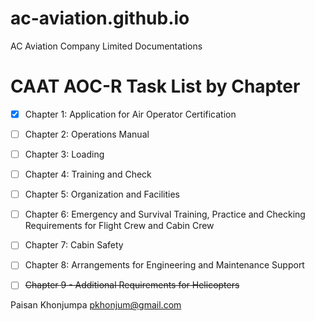 # ac-aviation.github.io
AC Aviation Company Limited Documentations

# CAAT AOC-R Task List by Chapter
- [x] Chapter 1: Application for Air Operator Certification
- [ ] Chapter 2: Operations Manual
- [ ] Chapter 3: Loading
- [ ] Chapter 4: Training and Check
- [ ] Chapter 5: Organization and Facilities
- [ ] Chapter 6: Emergency and Survival Training, Practice and Checking
Requirements for Flight Crew and Cabin Crew
- [ ] Chapter 7: Cabin Safety
- [ ] Chapter 8: Arrangements for Engineering and Maintenance Support
- [ ] ~~Chapter 9 - Additional Requirements for Helicopters~~


Paisan Khonjumpa <pkhonjum@gmail.com>
